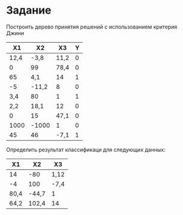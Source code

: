 Задание
=======

Построить дерево принятия решений с использованием критерия Джини

| X1      | X2      | X3      | Y      |
|---------|---------|---------|--------|
| 12,4    | -3,8    | 11,2    | 0      |
| 0       | 99      | 78,4    | 0      |
| 65      | 4,1     | 14      | 1      |
| -5      | -11,2   | 8       | 0      |
| 3,4     | 80      | 1       | 1      |
| 2,2     | 18,1    | 12      | 0      |
| 0       | 15      | 47,1    | 0      |
| 1000    | -1000   | 1       | 0      |
| 45      | 46      | -7,1    | 1      |

Определить результат классификаци для следующих данных:

| X1      | X2      | X3      |
|---------|---------|---------|
| 14      | -80     | 1,12    |
| -4      | 100     | -7,4    |
| 80,4    | -44,7   | 1       |
| 64,2    | 102,4   | 14      |
